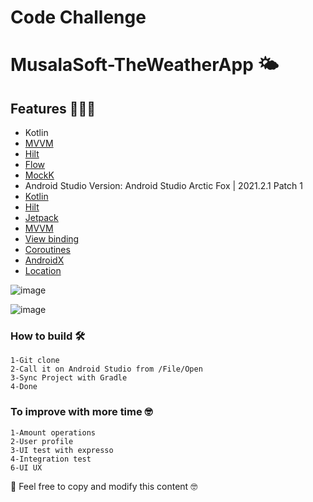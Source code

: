 # Code Challenge
# MusalaSoft-TheWeatherApp 🌤

## Features 🙅🏾‍♂️
* Kotlin
* [MVVM](https://developer.android.com/jetpack/docs/guide)
* [Hilt](https://github.com/InsertKoinIO/koin)
* [Flow ](https://developer.android.com/kotlin/flow?hl=es-419)
* [MockK](https://github.com/mockk/mockk)
* Android Studio Version: Android Studio Arctic Fox | 2021.2.1 Patch 1
* [Kotlin](https://kotlinlang.org/)
* [Hilt](https://dagger.dev/hilt/)
* [Jetpack](https://dagger.dev/hilt/)
* [MVVM]()
* [View binding](https://developer.android.com/topic/libraries/view-binding)
* [Coroutines](https://developer.android.com/topic/libraries/architecture/coroutines)
* [AndroidX](https://developer.android.com/jetpack/androidx)
* [Location](https://developer.android.com/reference/android/location/Location)

![image](https://user-images.githubusercontent.com/44282364/204208548-9a4c70bc-461b-47bd-9440-d7e5519854c1.png)

![image](https://user-images.githubusercontent.com/44282364/204208736-9b5370f2-9f57-4b70-a050-4d131f2586e0.png)


### How to build 🛠
```
1-Git clone
2-Call it on Android Studio from /File/Open
3-Sync Project with Gradle
4-Done
```

### To improve with more time 🤓
```
1-Amount operations 
2-User profile
3-UI test with expresso
4-Integration test
6-UI UX
```
🎁 Feel free to copy and modify this content 🤓
